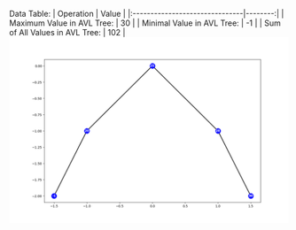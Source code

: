 Data Table:
| Operation | Value |
|:-------------------------------|--------:|
| Maximum Value in AVL Tree: | 30 |
| Minimal Value in AVL Tree: | -1 |
| Sum of All Values in AVL Tree: | 102 |
![Alt text](Figure_1.png)

